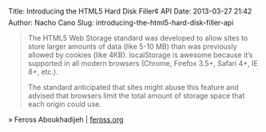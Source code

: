 Title: Introducing the HTML5 Hard Disk Filler¢ API
Date: 2013-03-27 21:42
Author: Nacho Cano
Slug: introducing-the-html5-hard-disk-filler-api

> The HTML5 Web Storage standard was developed to allow sites to store
> larger amounts of data (like 5-10 MB) than was previously allowed by
> cookies (like 4KB). localStorage is awesome because it’s supported in
> all modern browsers (Chrome, Firefox 3.5+, Safari 4+, IE 8+, etc.).
>
> The standard anticipated that sites might abuse this feature and
> advised that browsers limit the total amount of storage space that
> each origin could use.

» Feross Aboukhadijeh | [feross.org][]

  [feross.org]: http://feross.org/fill-disk/
    "Introducing the HTML5 Hard Disk Filler¢ API"
